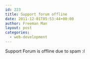 ```yaml
---
id: 223
title: Support forum offline
date: 2011-12-01T05:53:44+00:00
author: Freeman Man
layout: post
categories:
  - web-development
---
```

Support Forum is offline due to spam <img src="http://i1.wp.com/ycfreeman.com/wp-includes/images/smilies/frownie.png?w=660" alt=":(" class="wp-smiley" style="height: 1em; max-height: 1em;" data-recalc-dims="1" />
